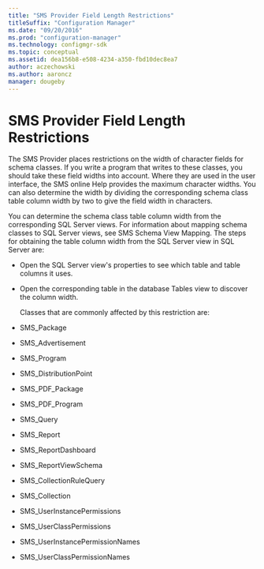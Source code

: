 ```yaml
---
title: "SMS Provider Field Length Restrictions"
titleSuffix: "Configuration Manager"
ms.date: "09/20/2016"
ms.prod: "configuration-manager"
ms.technology: configmgr-sdk
ms.topic: conceptual
ms.assetid: dea156b8-e508-4234-a350-fbd10dec8ea7
author: aczechowski
ms.author: aaroncz
manager: dougeby
---
```

# SMS Provider Field Length Restrictions
The SMS Provider places restrictions on the width of character fields for schema classes. If you write a program that writes to these classes, you should take these field widths into account. Where they are used in the user interface, the SMS online Help provides the maximum character widths. You can also determine the width by dividing the corresponding schema class table column width by two to give the field width in characters.  

 You can determine the schema class table column width from the corresponding SQL Server views. For information about mapping schema classes to SQL Server views, see SMS Schema View Mapping. The steps for obtaining the table column width from the SQL Server view in SQL Server are:  

- Open the SQL Server view's properties to see which table and table columns it uses.  

- Open the corresponding table in the database Tables view to discover the column width.  

  Classes that are commonly affected by this restriction are:  

- SMS_Package  

- SMS_Advertisement  

- SMS_Program  

- SMS_DistributionPoint  

- SMS_PDF_Package  

- SMS_PDF_Program  

- SMS_Query  

- SMS_Report  

- SMS_ReportDashboard  

- SMS_ReportViewSchema  

- SMS_CollectionRuleQuery  

- SMS_Collection  

- SMS_UserInstancePermissions  

- SMS_UserClassPermissions  

- SMS_UserInstancePermissionNames  

- SMS_UserClassPermissionNames
